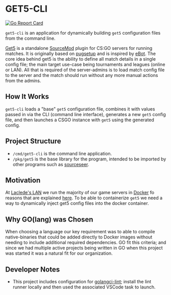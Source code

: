 # GET5-CLI

[![Go Report Card](https://goreportcard.com/badge/github.com/LacledesLAN/get5-cli)](https://goreportcard.com/report/github.com/LacledesLAN/get5-cli)

`get5-cli` is an application for dynamically building `get5` configuration files from the command line.

[Get5](https://github.com/splewis/get5) is a standalone [SourceMod](http://www.sourcemod.net/) plugin for CS:GO servers for running matches. It is originally based on [pugsetup](https://github.com/splewis/csgo-pug-setup) and is inspired by [eBot](https://github.com/deStrO/eBot-CSGO). The core idea behind get5 is the ability to define all match details in a single config file; the main target use-case being tournaments and leagues (online or LAN). All that is required of the server-admins is to load match config file to the server and the match should run without any more manual actions from the admins.

## How It Works

`get5-cli` loads a "base" `get5` configuration file, combines it with values passed in via the CLI (command line interface), generates a new `get5` config file, and then launches a CSGO instance with `get5` using the generated config.

## Project Structure

* `/cmd/get5-cli` is the command line application.
* `/pkg/get5` is the base library for the program, intended to be imported by other programs such as [sourceseer](https://github.com/LacledesLAN/sourceseer).

## Motivation

At [Laclede's LAN](https://github.com/LacledesLAN/) we run the majority of our game servers in [Docker](https://www.docker.com/) fo reasons that are explained [here](https://github.com/LacledesLAN/README.1ST/blob/master/GameServers/DockerAndGameServers.md). To be able to containerize `get5` we need a way to dynamically inject get5 config files into the docker container.

## Why GO(lang) was Chosen

When choosing a language our key requirement was to able to compile native-binaries that could be added directly to Docker images without needing to include additional required dependencies. GO fit this criteria; and since we had multiple active projects being written in GO when this project was started it was a natural fit for our organization.

## Developer Notes

* This project includes configuration for [golangci-lint](https://github.com/golangci/golangci-lint); install the lint runner locally and then used the associated VSCode task to launch.
